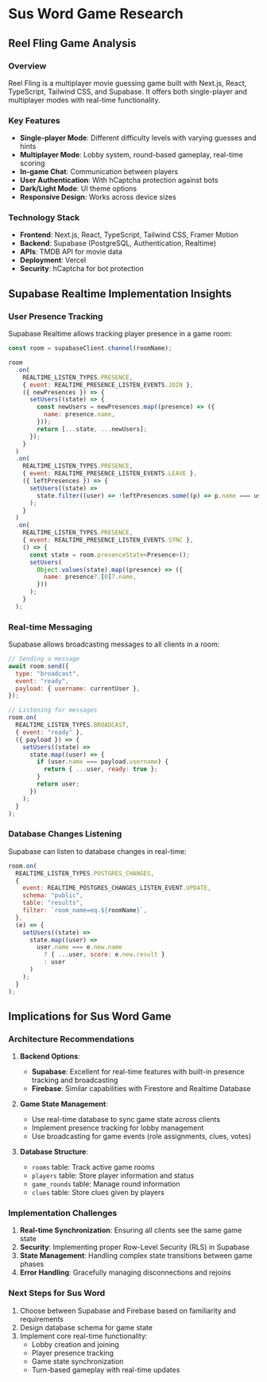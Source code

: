 # Sus Word Game Research

## Reel Fling Game Analysis

### Overview
Reel Fling is a multiplayer movie guessing game built with Next.js, React, TypeScript, Tailwind CSS, and Supabase. It offers both single-player and multiplayer modes with real-time functionality.

### Key Features
- **Single-player Mode**: Different difficulty levels with varying guesses and hints
- **Multiplayer Mode**: Lobby system, round-based gameplay, real-time scoring
- **In-game Chat**: Communication between players
- **User Authentication**: With hCaptcha protection against bots
- **Dark/Light Mode**: UI theme options
- **Responsive Design**: Works across device sizes

### Technology Stack
- **Frontend**: Next.js, React, TypeScript, Tailwind CSS, Framer Motion
- **Backend**: Supabase (PostgreSQL, Authentication, Realtime)
- **APIs**: TMDB API for movie data
- **Deployment**: Vercel
- **Security**: hCaptcha for bot protection

## Supabase Realtime Implementation Insights

### User Presence Tracking
Supabase Realtime allows tracking player presence in a game room:
```javascript
const room = supabaseClient.channel(roomName);

room
  .on(
    REALTIME_LISTEN_TYPES.PRESENCE,
    { event: REALTIME_PRESENCE_LISTEN_EVENTS.JOIN },
    ({ newPresences }) => {
      setUsers((state) => {
        const newUsers = newPresences.map((presence) => ({
          name: presence.name,
        }));
        return [...state, ...newUsers];
      });
    }
  )
  .on(
    REALTIME_LISTEN_TYPES.PRESENCE,
    { event: REALTIME_PRESENCE_LISTEN_EVENTS.LEAVE },
    ({ leftPresences }) => {
      setUsers((state) =>
        state.filter((user) => !leftPresences.some((p) => p.name === user.name))
      );
    }
  )
  .on(
    REALTIME_LISTEN_TYPES.PRESENCE,
    { event: REALTIME_PRESENCE_LISTEN_EVENTS.SYNC },
    () => {
      const state = room.presenceState<Presence>();
      setUsers(
        Object.values(state).map((presence) => ({
          name: presence?.[0]?.name,
        }))
      );
    }
  );
```

### Real-time Messaging
Supabase allows broadcasting messages to all clients in a room:
```javascript
// Sending a message
await room.send({
  type: "broadcast",
  event: "ready",
  payload: { username: currentUser },
});

// Listening for messages
room.on(
  REALTIME_LISTEN_TYPES.BROADCAST,
  { event: "ready" },
  ({ payload }) => {
    setUsers((state) =>
      state.map((user) => {
        if (user.name === payload.username) {
          return { ...user, ready: true };
        }
        return user;
      })
    );
  }
);
```

### Database Changes Listening
Supabase can listen to database changes in real-time:
```javascript
room.on(
  REALTIME_LISTEN_TYPES.POSTGRES_CHANGES,
  {
    event: REALTIME_POSTGRES_CHANGES_LISTEN_EVENT.UPDATE,
    schema: "public",
    table: "results",
    filter: `room_name=eq.${roomName}`,
  },
  (e) => {
    setUsers((state) =>
      state.map((user) =>
        user.name === e.new.name
          ? { ...user, score: e.new.result }
          : user
      )
    );
  }
);
```

## Implications for Sus Word Game

### Architecture Recommendations
1. **Backend Options**:
   - **Supabase**: Excellent for real-time features with built-in presence tracking and broadcasting
   - **Firebase**: Similar capabilities with Firestore and Realtime Database

2. **Game State Management**:
   - Use real-time database to sync game state across clients
   - Implement presence tracking for lobby management
   - Use broadcasting for game events (role assignments, clues, votes)

3. **Database Structure**:
   - `rooms` table: Track active game rooms
   - `players` table: Store player information and status
   - `game_rounds` table: Manage round information
   - `clues` table: Store clues given by players

### Implementation Challenges
1. **Real-time Synchronization**: Ensuring all clients see the same game state
2. **Security**: Implementing proper Row-Level Security (RLS) in Supabase
3. **State Management**: Handling complex state transitions between game phases
4. **Error Handling**: Gracefully managing disconnections and rejoins

### Next Steps for Sus Word
1. Choose between Supabase and Firebase based on familiarity and requirements
2. Design database schema for game state
3. Implement core real-time functionality:
   - Lobby creation and joining
   - Player presence tracking
   - Game state synchronization
   - Turn-based gameplay with real-time updates
